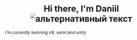 <h1 align="center">Hi there, I'm Daniil</a> 
<img src="https://celes.club/uploads/posts/2022-10/1667239968_17-celes-club-p-kornilovtsi-art-krasivo-17.jpg" alt="альтернативный текст">
<h6>I’m currently learning c#, xaml and unity</a> 
